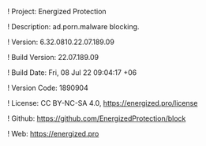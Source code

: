 ! Project: Energized Protection

! Description: ad.porn.malware blocking.

! Version: 6.32.0810.22.07.189.09

! Build Version: 22.07.189.09

! Build Date: Fri, 08 Jul 22 09:04:17 +06

! Version Code: 1890904

! License: CC BY-NC-SA 4.0, https://energized.pro/license

! Github: https://github.com/EnergizedProtection/block

! Web: https://energized.pro
